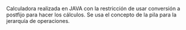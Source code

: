Calculadora realizada en JAVA con la restricción de usar conversión a postfijo para hacer los cálculos. Se usa el concepto de la pila para la jerarquía de operaciones.
